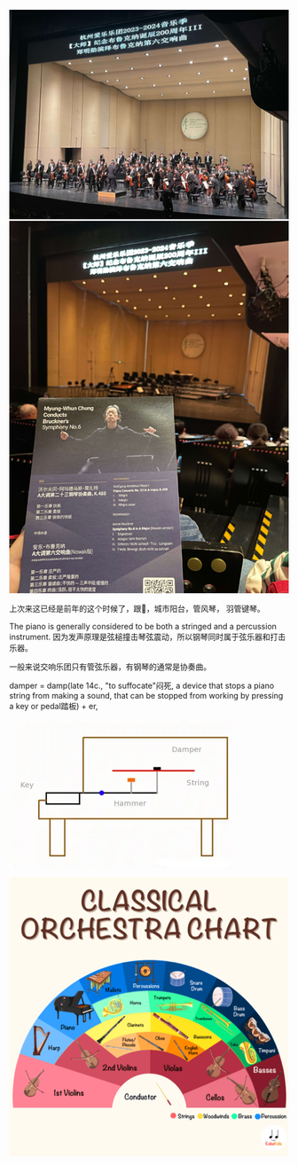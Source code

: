 ![K488和布6](/assets/IMG_6876.jpeg)  
![K488和布6](/assets/IMG_6863.jpeg)

上次来这已经是前年的这个时候了，跟🐑，城市阳台，管风琴， 羽管键琴。

The piano is generally considered to be both a stringed and a percussion instrument. 因为发声原理是弦槌撞击琴弦震动，所以钢琴同时属于弦乐器和打击乐器。

一般来说交响乐团只有管弦乐器，有钢琴的通常是协奏曲。

damper = damp(late 14c., "to suffocate"闷死, a device that stops a piano string from making a sound, that can be stopped from working by pressing a key or pedal踏板) + er,

![钢琴原理](/assets/piano.gif)

![交响乐团座位](/assets/orchestra.png)
